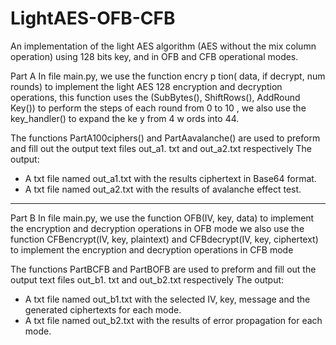 # LightAES-OFB-CFB
An implementation of the light AES algorithm (AES without the mix column operation) using 128 bits key, and in OFB and CFB operational modes.

Part A
In file main.py, we use the function encry p tion( data, if decrypt, num rounds) to implement
the light AES 128 encryption and decryption operations, this function uses the (SubBytes(),
ShiftRows(), AddRound Key()) to perform the steps of each round from 0 to 10 , we also use
the key_handler() to expand the ke y from 4 w ords into 44.

The functions PartA100ciphers() and PartAavalanche() are used to preform and fill out the
output text files out_a1. txt and out_a2.txt respectively
The output:
- A txt file named out_a1.txt with the results ciphertext in Base64 format.
- A txt file named out_a2.txt with the results of avalanche effect test.
- ------------------------------------------------------------------------------------------------------------------------
Part B
In file main.py, we use the function OFB(IV, key, data) to implement the encryption and
decryption operations in OFB mode we also use the function CFBencrypt(IV, key,
plaintext) and CFBdecrypt(IV, key, ciphertext) to implement the encryption and
decryption operations in CFB mode

The functions PartBCFB and PartBOFB are used to preform and fill out the output text
files out_b1. txt and out_b2.txt respectively
The output:
- A txt file named out_b1.txt with the selected IV, key, message and the generated ciphertexts for each mode.
- A txt file named out_b2.txt with the results of error propagation for each mode.

